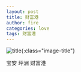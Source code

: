 ```yaml
---
layout: post
title: 财富港
author: fire
categories: love 
tags: 财富港
---
```


![title](https://image.sideproject.cn/titlex/title_020.jpg){:class="image-title"}

宝安  坪洲 财富港